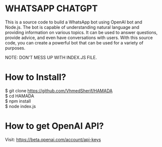 # WHATSAPP CHATGPT
This is a source code to build a WhatsApp bot using OpenAI bot and Node.js. The bot is capable of understanding natural language and providing information on various topics. It can be used to answer questions, provide advice, and even have conversations with users. With this source code, you can create a powerful bot that can be used for a variety of purposes. <br>

NOTE: DON'T MESS UP WITH INDEX.JS FILE. <br>

# How to Install? 
$ git clone https://github.com/VhmedSherif/HAMADA <br>
$ cd HAMADA <br>
$ npm install <br>
$ node index.js <br>

# How to get OpenAI API?
Visit: https://beta.openai.com/account/api-keys

